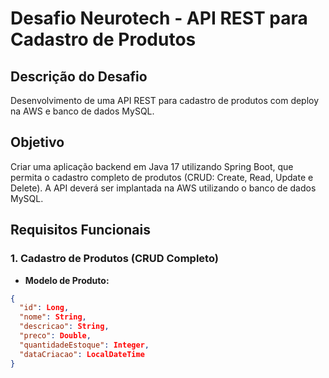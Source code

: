 # Desafio Neurotech - API REST para Cadastro de Produtos

## Descrição do Desafio
Desenvolvimento de uma API REST para cadastro de produtos com deploy na AWS e banco de dados MySQL.

## Objetivo
Criar uma aplicação backend em Java 17 utilizando Spring Boot, que permita o cadastro completo de produtos (CRUD: Create, Read, Update e Delete). A API deverá ser implantada na AWS utilizando o banco de dados MySQL.

## Requisitos Funcionais

### 1. Cadastro de Produtos (CRUD Completo)
- **Modelo de Produto:**
```json
{
  "id": Long,
  "nome": String,
  "descricao": String,
  "preco": Double,
  "quantidadeEstoque": Integer,
  "dataCriacao": LocalDateTime
}
